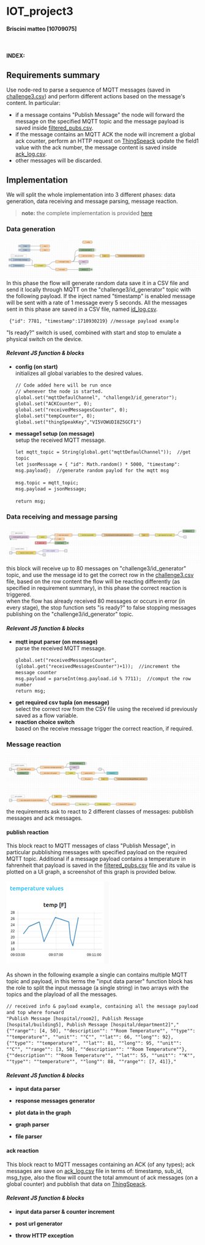 <script type="text/javascript" 
  src="http://cdn.mathjax.org/mathjax/latest/MathJax.js?config=TeX-AMS-MML_HTMLorMML">
</script>
<script type="text/x-mathjax-config">
  MathJax.Hub.Config({ tex2jax: {inlineMath: [['$', '$']]}, messageStyle: "none" });
</script>

# IOT_project3
#### Briscini matteo [10709075] <br><br><br>
#### INDEX: <br>

<div style="page-break-after: always;"></div>

## **Requirements summary**
Use node-red to parse a sequence of MQTT messages (saved in [challenge3.csv](csv\challenge3.csv)) and perform different actions based on the message's content.
In particular:
* if a message contains "Publish Message" the node will forward the message on the specified MQTT topic and the message payload is saved inside [filtered_pubs.csv](csv\filtered_pubs.csv).
* if the message contains an MQTT ACK the node will increment a global ack counter, perform an HTTP request on [ThingSpeack](https://thingspeak.com/channels/2507855) update the field1 value with the ack number, the message content is saved inside [ack_log.csv](csv\ack_log.csv).
* other messages will be discarded.

## **Implementation**
We will split the whole implementation into 3 different phases: data generation, data receiving and message parsing, message reaction.

> **note:** the complete implementation is provided [here](nodered.txt)

### **Data generation**
![alt text](img\nodeRedschema1.png)<br>
In this phase the flow will generate random data save it in a CSV file and send it locally through MQTT on the "challenge3/id_generator" topic with the following payload. If the inject named "timestamp" is enabled message will be sent with a rate of 1 message every 5 seconds.
All the messages sent in this phase are saved in a CSV file, named [id_log.csv](csv\id_log.csv).
```
 {"id": 7781, "timestamp":1710930219} //message payload example
```
"Is ready?" switch is used, combined with start and stop to emulate a physical switch on the device.

<div style="page-break-after: always;"></div>

#### *Relevant JS function & blocks*
* **config (on start)** <br>
 initializes all global variables to the desired values.
  ```
  // Code added here will be run once
  // whenever the node is started.
  global.set("mqttDefaulChannel", "challenge3/id_generator");
  global.set("ACKCounter", 0);
  global.set("receivedMessagesCounter", 0);
  global.set("tempCounter", 0);
  global.set("thingSpeakKey","VI5VOWUDI8Z5GCF1")
  ```
* **message1 setup (on message)**  <br>
  setup the received MQTT message.
  ```
  let mqtt_topic = String(global.get("mqttDefaulChannel"));  //get topic
  let jsonMessage = { "id": Math.random() * 5000, "timestamp": msg.payload};  //generate random paylod for the mqtt msg

  msg.topic = mqtt_topic;
  msg.payload = jsonMessage;

  return msg;
  ```

<div style="page-break-after: always;"></div>

### **Data receiving and message parsing**
![alt text](img\nodeRedschema2.png)<br>
this block will receive up to 80 messages on "challenge3/id_generator" topic, and use the message id to get the correct row in the [challenge3.csv](challenge3.csv) file, based on the row content the flow will be reacting differently (as specified in requirement summary), in this phase the correct reaction is triggered. <br>
when the flow has already received 80 messages or occurs in error (in every stage), the stop function sets "is ready?" to false stopping messages publishing on the "challenge3/id_generator" topic.

#### *Relevant JS function & blocks*
* **mqtt input parser (on message)** <br>
  parse the received MQTT message.
  ```
  global.set("receivedMessagesCounter", (global.get("receivedMessagesCounter")+1));  //increment the message counter
  msg.payload = parseInt(msg.payload.id % 7711);  //comput the row number
  return msg;
  ```
* **get required csv tupla (on message)** <br>
  select the correct row from the CSV file using the received id previously saved as a flow variable.
* **reaction choice switch** <br>
  based on the receive message trigger the correct reaction, if required.

<div style="page-break-after: always;"></div>

### **Message reaction**
![alt text](img\nodeRedschema3.png)<br>
the requirements ask to react to 2 different classes of messages: pubblish messages and ack messages.
#### **publish reaction**
This block react to MQTT messages of class "Publish Message", in particular pubblishing messages with specified payload on the required MQTT topic. Additional if a message payload contains a temperature in fahrenheit that payload is saved in the [filtered_pubs.csv](csv\filtered_pubs.csv) file and its value is plotted on a UI graph, a screenshot of this graph is provided below. <br> <br>
![alt text](img\tempGraph.png) <br> <br>
As shown in the following example a single can contains multiple MQTT topic and payload, in this terms the "input data parser" function block has the role to split the input message (a single string) in two arrays with the topics and the playload of all the messages.
  ```
  // received info & payload example, containing all the message payload and top where forward
  "Publish Message [hospital/room2], Publish Message [hospital/building5], Publish Message [hospital/department2]","{""range"": [4, 50], ""description"": ""Room Temperature"", ""type"": ""temperature"", ""unit"": ""C"", ""lat"": 66, ""long"": 92},{""type"": ""temperature"", ""lat"": 81, ""long"": 95, ""unit"": ""C"", ""range"": [3, 50], ""description"": ""Room Temperature""},{""description"": ""Room Temperature"", ""lat"": 55, ""unit"": ""K"", ""type"": ""temperature"", ""long"": 88, ""range"": [7, 41]},"
  ```

<div style="page-break-after: always;"></div>

#### *Relevant JS function & blocks*
* **input data parser**

* **response messages generator**

* **plot data in the graph**

* **graph parser**

* **file parser**

#### **ack reaction**
This block react to MQTT messages containing an ACK (of any types); ack messages are save on [ack_log.csv](csv\ack_log.csv) file in terms of: timestamp, sub_id, msg_type, also the flow will count the total ammount of ack messages (on a global counter) and pubblish that data on [ThingSpeack](https://thingspeak.com/channels/2507855).

#### *Relevant JS function & blocks*

* **input data parser & counter increment**



* **post url generator**


* **throw HTTP exception**